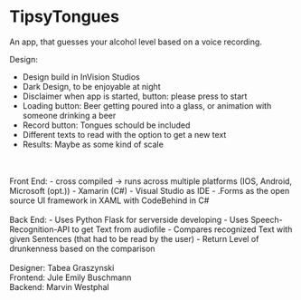 # TipsyTongues
An app, that guesses your alcohol level based on a voice recording.

Design:
- Design build in InVision Studios 
- Dark Design, to be enjoyable at night
- Disclaimer when app is started, button: please press to start 
- Loading button: Beer getting poured into a glass, or animation with someone drinking a beer
- Record button: Tongues schould be included
- Different texts to read with the option to get a new text
- Results: Maybe as some kind of scale

</br>
</br>
Front End:
- cross compiled -> runs across multiple platforms (IOS, Android, Microsoft (opt.))
- Xamarin (C#)
- Visual Studio as IDE
- .Forms as the open source UI framework in XAML with CodeBehind in C#

</br>
</br>
Back End:
- Uses Python Flask for serverside developing
- Uses Speech-Recognition-API to get Text from audiofile
- Compares recognized Text with given Sentences (that had to be read by the user)
- Return Level of drunkenness based on the comparison

</br>
</br>
Designer: Tabea Graszynski</br>
Frontend: Jule Emily Buschmann</br>
Backend: Marvin Westphal</br>
